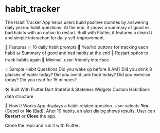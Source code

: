 # habit_tracker
The Habit Tracker App helps users build positive routines by answering daily yes/no habit questions. At the end, it shows a summary of good vs. bad habits with an option to restart. Built with Flutter, it features a clean UI and simple interaction for daily self-improvement.

📱 Features
   ✅ 10 daily habit prompts
   🙋 Yes/No buttons for tracking each habit
   📊 Summary of good and bad habits at the end
   🔁 Restart option to track habits again
   🧘 Minimal, user-friendly interface
   
💡 Sample Habit Questions
  Did you wake up before 8 AM?
  Did you drink 8 glasses of water today?
  Did you avoid junk food today?
  Did you exercise today?
  Did you read for 15 minutes?
  
🛠️ Built With
  Flutter
  Dart
  Stateful & Stateless Widgets
  Custom HabitBank data structure
  
🚀 How It Works
   App displays a habit-related question.
   User selects **Yes** (Good) or **No** (Bad).
   After 10 habits, an alert dialog shows results.
   User can **Restart** or **Close** the app.

  Clone the repo and run it with Flutter:
